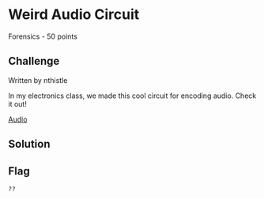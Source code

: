 # Weird Audio Circuit
Forensics - 50 points

## Challenge 

Written by nthistle

In my electronics class, we made this cool circuit for encoding audio. Check it out!

[Audio](c34e48ab19254a7fe95fff369d8dca5272f2a46f92e6c4ffef50d9b4de5e9cbc_problem.wav)

## Solution


## Flag

	??